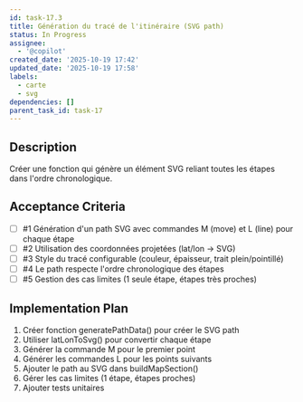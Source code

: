 ```yaml
---
id: task-17.3
title: Génération du tracé de l'itinéraire (SVG path)
status: In Progress
assignee:
  - '@copilot'
created_date: '2025-10-19 17:42'
updated_date: '2025-10-19 17:58'
labels:
  - carte
  - svg
dependencies: []
parent_task_id: task-17
---
```


## Description

<!-- SECTION:DESCRIPTION:BEGIN -->
Créer une fonction qui génère un élément SVG <path> reliant toutes les étapes dans l'ordre chronologique.
<!-- SECTION:DESCRIPTION:END -->

## Acceptance Criteria
<!-- AC:BEGIN -->
- [ ] #1 Génération d'un path SVG avec commandes M (move) et L (line) pour chaque étape
- [ ] #2 Utilisation des coordonnées projetées (lat/lon → SVG)
- [ ] #3 Style du tracé configurable (couleur, épaisseur, trait plein/pointillé)
- [ ] #4 Le path respecte l'ordre chronologique des étapes
- [ ] #5 Gestion des cas limites (1 seule étape, étapes très proches)
<!-- AC:END -->

## Implementation Plan

<!-- SECTION:PLAN:BEGIN -->
1. Créer fonction generatePathData() pour créer le SVG path
2. Utiliser latLonToSvg() pour convertir chaque étape
3. Générer la commande M pour le premier point
4. Générer les commandes L pour les points suivants
5. Ajouter le path au SVG dans buildMapSection()
6. Gérer les cas limites (1 étape, étapes proches)
7. Ajouter tests unitaires
<!-- SECTION:PLAN:END -->
